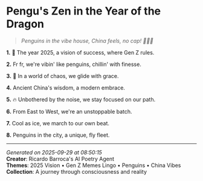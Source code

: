 # Pengu's Zen in the Year of the Dragon

> *Penguins in the vibe house, China feels, no cap! 🐧🇨🇳*

**1.** 🐧 The year 2025, a vision of success, where Gen Z rules.


**2.** Fr fr, we're vibin' like penguins, chillin' with finesse.


**3.** 🏮 In a world of chaos, we glide with grace.


**4.** Ancient China's wisdom, a modern embrace.


**5.** 🔥 Unbothered by the noise, we stay focused on our path.


**6.** From East to West, we're an unstoppable batch.


**7.** Cool as ice, we march to our own beat.


**8.** Penguins in the city, a unique, fly fleet.



---

*Generated on 2025-09-29 at 08:50:15*  
**Creator**: Ricardo Barroca's AI Poetry Agent  
**Themes**: 2025 Vision • Gen Z Memes Lingo • Penguins • China Vibes  
**Collection**: A journey through consciousness and reality